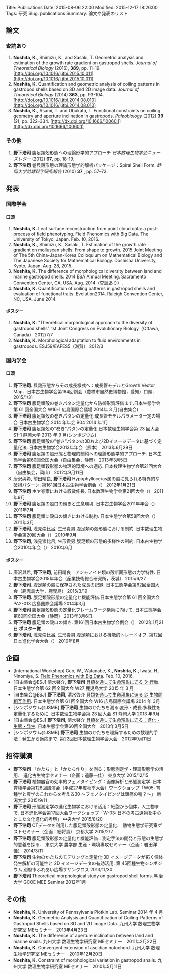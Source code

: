 Title: Publications
Date: 2015-08-06 22:00
Modified: 2015-12-17 18:26:00
Tags: 研究
Slug: publications
Summary: 論文や発表のリスト


## 論文
### 査読あり
1. __Noshita, K.__, Shimizu, K., and Sasaki, T. Geometric analysis and estimation of the growth rate gradient on gastropod shells. *Journal of Theoretical Biology* (2016), **389**, pp. 11–19. [http://doi.org/10.1016/j.jtbi.2015.10.011](http://doi.org/10.1016/j.jtbi.2015.10.011)
1. __Noshita, K.__ Quantification and geometric analysis of coiling patterns in gastropod shells based on 3D and 2D image data. *Journal of Theoretical Biology* (2014) **363**, pp. 93-104. [http://doi.org/10.1016/j.jtbi.2014.08.010](http://doi.org/10.1016/j.jtbi.2014.08.010)
1.  __Noshita, K.__, Asami, T. and Ubukata, T. Functional constraints on coiling geometry and aperture inclination in gastropods. *Paleobiology* (2012) **39** (2), pp. 322–334. [http://dx.doi.org/10.1666/10060.1](http://dx.doi.org/10.1666/10060.1)



### その他
1. __野下浩司__ 腹足類殻形態への理論形学的アプローチ *日本数理生物学会ニュースレター* (2012) **67**, pp. 18-19.
1. __野下浩司__ 巻貝殻形態の理論形態学的解析パッケージ：Spiral Shell Form. *静岡大学地球科学研究報告* (2010) **37** , pp. 57–73.

## 発表
### 国際学会

#### 口頭
1. __Noshita, K.__ Leaf surface reconstruction from point cloud data: a post-process of field phenotyping. Field Phenomics with Big Data. The University of Tokyo, Japan. Feb. 10, 2016.
1. __Noshita, K.__, Shimizu, K., Sasaki, T. Estimation of the growth rate gradient on molluscan shells: From shape to growth. 2015 Joint Meeting of The 5th China-Japan-Korea Colloquium on Mathematical Biology and The Japanese Society for Mathematical Biology. Doshisha University, Kyoto, Japan. Aug. 28, 2015.
1. __Noshita, K.__ The difference of morphological diversity between land and marine gastropod shells. 2014 ESA Annual Meeting. Sacramento Convention Center, CA, USA. Aug. 2014（査読あり）.
1. __Noshita, K.__ Quantification of coiling patterns in gastropod shells and evaluation of functional traits.
Evolution2014. Raleigh Convention Center, NC, USA. June 2014.

#### ポスター
1. __Noshita, K.__ "Theoretical morphological approach to the diversity of gastropod shells"
1st Joint Congress on Evolutionary Biology（Ottawa, Canada） 2012/7/7
1. __Noshita, K.__ Morphological adaptation to fluid environments in gastropods.
ESJ59/EAFES5（滋賀） 2012/3


### 国内学会

#### 口頭
1. __野下浩司__. 貝殻形態からその成長様式へ：成長管モデルとGrowth Vector Map．日本古生物学会第164回例会（豊橋市自然史博物館，愛知）口頭． 2015/1/31
1. __野下浩司__ 腹足類殻の巻きパタン定量化から防御形質評価まで.日本生態学会第 61 回全国大会 W16-1 広島国際会議場 2014年 3 月(自由集会) 
1. __野下浩司__ 腹足類殻の巻きパタンの定量化:成長管モデルパラメータ一定の場合 日本古生物学会 2014 年年会 B04 2014 年1月
1. __野下浩司__ 腹足類殻の"巻き"パタンの定量化.日本数理生物学会第 23 回大会 S1-1 静岡大学 2013 年 9 月(シンポジウム)
1. __野下浩司__ 腹足類殻の"巻き"パタンの3Dおよび2Dイメージデータに基づく定量化法. 日本古生物学会2013年年会（熊本） 2013年6月29日
1. __野下浩司__ 腹足類の殻形態と物理的制約への理論形態学的アプローチ. 日本生態学会第60回全国大会（自由集会，静岡） 2013年3月5日
1. __野下浩司__ 腹足類穀形態の物理的環境への適応. 日本数理生物学会第21回大会（自由集会，岡山） 2012年9月11日
1. 唐沢與希, 前田晴良, __野下浩司__ Hypophylloceras属の殻に見られる特異的な破損パターン. 第161回日本古生物学会例会（） 2012年1月21日
1. __野下浩司__ ホヤ脊索における収斂伸長. 日本数理生物学会第21回大会（） 2011年9月
1. __野下浩司__ 腹足類の殻口の傾きと生息環境. 日本古生物学会2011年年会（） 2011年7月
1. __野下浩司__ 腹足類に殻口の傾きにおける制約. 日本生態学会第58回大会（） 2011年3月
1. __野下浩司__, 浅見崇比呂, 生形貴男 腹足類の殻形態における制約. 日本数理生物学会第20回大会（） 2010年9月
1. __野下浩司__, 浅見崇比呂, 生形貴男 腹足類の形態的多様性の制約. 日本古生物学会2010年年会（） 2010年6月


#### ポスター
1. 唐沢與希, __野下浩司__, 前田晴良　アンモノイド類の殻断面形態の力学特性. 日本古生物学会2015年年会（産業技術総合研究所，茨城） 2015/6/27
1. __野下浩司__. 腹足類の殻に保存された成長の記録. 日本生態学会第62回全国大会（鹿児島大学，鹿児島） 2015/3/19
1. __野下浩司__. 腹足類殻形態の定量化と機能評価.日本生態学会第 61 回全国大会 PA2-013 広島国際会議場 2014年3月
1. __野下浩司__ 腹足類殻形態の定量化フレームワーク構築に向けて. 日本生態学会第60回全国大会（静岡） 2013年3月6日
1. __野下浩司__ 腹足類の殻口の傾き. 第161回日本古生物学会例会（） 2012年1月21日 **ポスター賞**
1. __野下浩司__, 浅見崇比呂, 生形貴男 腹足類における機能的トレードオフ. 第12回日本進化学会大会（） 2010年8月

## 企画
* [International Workshop] Guo, W., Watanabe, K., __Noshita, K.__, Iwata, H., Ninomiya, S. [Field Phenomics with Big Data](https://sites.google.com/a/ut-biomet.org/pheno-ws/). Feb. 10, 2016.
* [自由集会@ESJ] 清水啓介, __野下浩司__ [貝類を通して生命現象に迫る 3: 行動](http://www.molluscoida.org/workshops/workshop2015esj, "貝類学研究集会@鹿児島"). 日本生態学会第 62 回全国大会 W27 鹿児島大学 2015 年 3 月
* [自由集会@ESJ] __野下浩司__, 清水啓介 [貝類を通して生命現象に迫る 2: 生物間相互作用](http://www.molluscoida.org/workshops/workshop2014, "貝類学研究集会@広島"). 日本生態学会第 61 回全国大会 W16 広島国際会議場 2014 年
3月
* [シンポジウム@JSMB] __野下浩司__ 生物のかたちを測る:変形・成長.多様性を定量化するために. 日本数理生物学会第 23 回大会 S1 静岡大学 2013
年9月
* [自由集会@ESJ] __野下浩司__, 清水啓介 [貝類を通して生命現象に迫る：進化・生態・発生](http://www.molluscoida.org/workshops/workshop2013, "貝類学研究集会@静岡"). 日本生態学会第60回全国大会　2013年3月5日
* [シンポジウム@JSMB] __野下浩司__ 生物のかたちを理解するための数理的手法：発生から適応まで. 第22回日本数理生物学会大会　2012年9月11日


## 招待講演
* __野下浩司__ 「かたち」と「かたち作り」を測る：形態測定学・理論形態学の活用．
進化古生物学セミナー（企画：遠藤一佳） 東京大学 2015/12/15
* __野下浩司__ 植物器官の効率的フェノタイピング：画像解析と形態測定学. 日本育種学会第128回講演会（平成27年度秋季大会）ワークショップ「W05: 育種学と農学のこれからを考える30 〜フェノタイピングは頭痛の種？〜」 新潟大学 2015/9/11
* __野下浩司__ 形態測定学の進化生物学における活用：細胞から個体，人工物まで. 
日本進化学会第17回大会ワークショップ「W-03: 日本の考古遺物を中心とした文化進化的考察」 中央大学 2015/8/20
* __野下浩司__ CTデータを利用した腹足類殻形態の定量化．
動物生態学研究室ゲストセミナー（企画：細将貴） 京都大学 2015/2/2
* __野下浩司__  腹足類殻形態の定量化と機能評価：測定手法の開発と形態の生態学的意義を探る．
東京大学 農学部 生産・環境専攻セミナー（企画：岩田洋佳） 2014/3/11
* __野下浩司__ 生物のかたちのモデリングと定量化:3D イメージデータが拓く個体発生解析の可能性と 2D イメージデータの有効活用. 第 45回種生物シンポジウム 別府市ふれあい広場サザンクロス 2013/11/30
* __野下浩司__ Theoretical morphological study on gastropod shell forms. 明治大学 GCOE MEE Seminar 2012年1月

## その他
* __Noshita, K.__ University of Pennsylvania Plotkin Lab. Seminar 2014 年 4 月
* __Noshita, K.__ Geometric Analysis and Quantification of Coiling-Patterns of Gastropod Shells based on 3D and 2D Image Data. 九州大学 数理生物学研究室 MEセミナー　2013年4月23日
* __Noshita, K.__ The difference of aperture inclination between land and marine snails. 九州大学 数理生物学研究室 MEセミナー　2011年2月22日
* __Noshita, K.__ Convergent extension of ascidian notochord. 九州大学 数理生物学研究室 MEセミナー　2010年12月20日
* __Noshita, K.__ Constraint of morphological variation in gastropod snails. 九州大学 数理生物学研究室 MEセミナー　2010年5月11日

